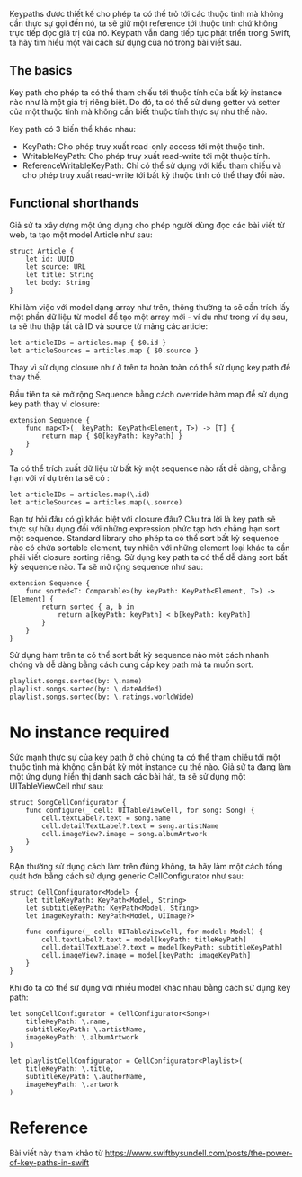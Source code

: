 Keypaths được thiết kế cho phép ta có thể trỏ tới các thuộc tính mà không cần thực sự gọi đến nó, ta sẽ giữ một reference tới thuộc tính chứ không trực tiếp đọc giá trị của nó. Keypath vẫn đang tiếp tục phát triển trong Swift, ta hãy tìm hiểu một vài cách sử dụng của nó trong bài viết sau.

## The basics
Key path cho phép ta có thể tham chiếu tới thuộc tính của bất kỳ instance nào như là một giá trị riêng biệt. Do đó, ta có thể sử dụng getter và setter của một thuộc tính mà không cần biết thuộc tính thực sự như thế nào.

Key path có 3 biến thể khác nhau:

- KeyPath: Cho phép truy xuất read-only access tới một thuộc tính.
- WritableKeyPath: Cho phép truy xuất read-write tới một thuộc tính.
- ReferenceWritableKeyPath: Chỉ có thể sử dụng với kiểu tham chiếu và cho phép truy xuất read-write tới bất kỳ thuộc tính có thể thay đổi nào.
## Functional shorthands
Giả sử ta xây dựng một ứng dụng cho phép người dùng đọc các bài viết từ web, ta tạo một model Article như sau:
```
struct Article {
    let id: UUID
    let source: URL
    let title: String
    let body: String
}
```
Khi làm việc với model dạng array như trên, thông thường ta sẽ cần trích lấy một phần dữ liệu từ model để tạo một array mới - ví dụ như trong ví dụ sau, ta sẽ thu thập tất cả ID và source từ mảng các article:
```
let articleIDs = articles.map { $0.id }
let articleSources = articles.map { $0.source }
```
Thay vì sử dụng closure như ở trên ta hoàn toàn có thể sử dụng key path để thay thế. 

Đầu tiên ta sẽ mở rộng Sequence bằng cách override hàm map để sử dụng key path thay vì closure:
```
extension Sequence {
    func map<T>(_ keyPath: KeyPath<Element, T>) -> [T] {
        return map { $0[keyPath: keyPath] }
    }
}
```
Ta có thể trích xuất dữ liệu từ bất kỳ một sequence nào rất dễ dàng, chẳng hạn với ví dụ trên ta sẽ có :
```
let articleIDs = articles.map(\.id)
let articleSources = articles.map(\.source)
```
Bạn tự hỏi đâu có gì khác biệt với closure đâu? Câu trả lời là key path sẽ thực sự hữu dụng đối với những expression phức tạp hơn chẳng hạn sort một sequence. Standard library cho phép ta có thể sort bất kỳ sequence nào có chứa sortable element, tuy nhiên với những element loại khác ta cần phải viết closure sorting riêng. Sử dụng key path ta có thể dễ dàng sort bất kỳ sequence nào. Ta sẽ mở rộng sequence như sau:
```
extension Sequence {
    func sorted<T: Comparable>(by keyPath: KeyPath<Element, T>) -> [Element] {
        return sorted { a, b in
            return a[keyPath: keyPath] < b[keyPath: keyPath]
        }
    }
}
```
Sử dụng hàm trên ta có thể sort bất kỳ sequence nào một cách nhanh chóng và dễ dàng bằng cách cung cấp key path mà ta muốn sort.
```
playlist.songs.sorted(by: \.name)
playlist.songs.sorted(by: \.dateAdded)
playlist.songs.sorted(by: \.ratings.worldWide)
```
# No instance required
Sức mạnh thực sự của key path ở chỗ chúng ta có thể tham chiếu tới một thuộc tình mà không cần bất kỳ một instance cụ thể nào. Giả sử ta đang làm một ứng dụng hiển thị danh sách các bài hát, ta sẽ sử dụng một  UITableViewCell như sau:
```
struct SongCellConfigurator {
    func configure(_ cell: UITableViewCell, for song: Song) {
        cell.textLabel?.text = song.name
        cell.detailTextLabel?.text = song.artistName
        cell.imageView?.image = song.albumArtwork
    }
}
```
BẠn thường sử dụng cách làm trên đúng không, ta hãy làm một cách tổng quát hơn bằng cách sử dụng generic CellConfigurator như sau:
```
struct CellConfigurator<Model> {
    let titleKeyPath: KeyPath<Model, String>
    let subtitleKeyPath: KeyPath<Model, String>
    let imageKeyPath: KeyPath<Model, UIImage?>

    func configure(_ cell: UITableViewCell, for model: Model) {
        cell.textLabel?.text = model[keyPath: titleKeyPath]
        cell.detailTextLabel?.text = model[keyPath: subtitleKeyPath]
        cell.imageView?.image = model[keyPath: imageKeyPath]
    }
}
```
Khi đó ta có thể sử dụng với nhiều model khác nhau bằng cách sử dụng key path:
```
let songCellConfigurator = CellConfigurator<Song>(
    titleKeyPath: \.name,
    subtitleKeyPath: \.artistName,
    imageKeyPath: \.albumArtwork
)

let playlistCellConfigurator = CellConfigurator<Playlist>(
    titleKeyPath: \.title,
    subtitleKeyPath: \.authorName,
    imageKeyPath: \.artwork
)
```
# Reference
Bài viết này tham khảo từ https://www.swiftbysundell.com/posts/the-power-of-key-paths-in-swift